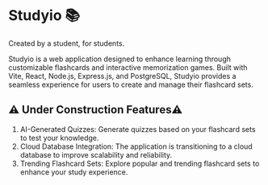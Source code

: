 # Studyio 📚
Created by a student, for students.

Studyio is a web application designed to enhance learning through customizable flashcards and interactive memorization games. Built with Vite, React, Node.js, Express.js, and PostgreSQL, Studyio provides a seamless experience for users to create and manage their flashcard sets.

## ⚠️ Under Construction Features⚠️
1. AI-Generated Quizzes: Generate quizzes based on your flashcard sets to test your knowledge.
2.  Cloud Database Integration: The application is transitioning to a cloud database to improve scalability and reliability.
3. Trending Flashcard Sets: Explore popular and trending flashcard sets to enhance your study experience.
